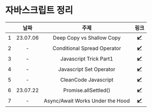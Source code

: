 # 자바스크립트 정리

|     |   날짜   |               주제               |                        링크                        |
| :-: | :------: | :------------------------------: | :------------------------------------------------: |
|  1  | 23.07.06 |    Deep Copy vs Shallow Copy     |   [✔️](/javascript/1_deep-copy-shallow-copy.md)    |
|  2  |    -     |   Conditional Spread Operator    | [✔️](/javascript/2_conditional-spread-operator.md) |
|  3  |    -     |      Javascript Trick Part1      |       [✔️](/javascript/3_js-tricks-part1.md)       |
|  4  |    -     |     Javascript Set Operator      |       [✔️](/javascript/4_js-set-operator.md)       |
|  5  |    -     |       CleanCode Javascript       |    [✔️](/javascript/5_cleancode-javascript.md)     |
|  6  | 23.07.22 |       Promise.allSettled()       |         [✔️](/javascript/6_allSettled.md)          |
|  7  |    -     | Async/Await Works Under the Hood | [✔️](/javascript/7_async-await-under-the-hood.md)  |
